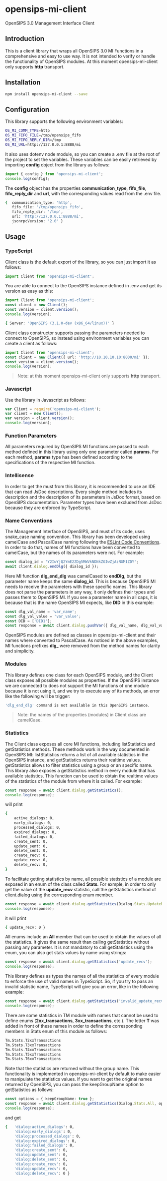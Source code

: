 # opensips-mi-client

OpenSIPS 3.0 Management Interface Client

## Introduction

This is a client library that wraps all OpenSIPS 3.0 MI Functions in a comprehensive and easy to use way.
It is not intended to verify or handle the functionality of OpenSIPS modules. At this moment opensips-mi-client
only supports **http** transport.

## Installation

```sh
npm install opensips-mi-client --save
```

## Configuration

This library supports the following environment variables:

```sh
OS_MI_COMM_TYPE=http
OS_MI_FIFO_FILE=/tmp/opensips_fifo
OS_MI_FIFO_REPLY_DIR=/tmp
OS_MI_URL=http://127.0.0.1:8888/mi
```

It also uses dotenv node module, so you can create a .env file at the root of the project to set the variables.
These variables can be easily retrieved by importing **config** object from the library as follows:

```typescript
import { config } from 'opensips-mi-client';
console.log(config);
```

The **config** object has the properties **communication_type**, **fifo_file**, **fifo_reply_dir** and **url**,
with the corresponding values read from the .env file.

```sh
{  communication_type: 'http',
   fifo_file: '/tmp/opensips_fifo',
   fifo_reply_dir: '/tmp',
   url: 'http://127.0.0.1:8888/mi',
   jsonrpcVersion: '2.0' }
```

## Usage

### TypeScript

Client class is the default export of the library, so you can just import it as follows:

```typescript
import Client from 'opensips-mi-client';
```

You are able to connect to the OpenSIPS instance defined in .env and get its version as easy as this:

```typescript
import Client from 'opensips-mi-client';
const client = new Client();
const version = client.version();
console.log(version);
```

```sh
{ Server: 'OpenSIPS (3.1.0-dev (x86_64/linux))' }
```

Client class constructor supports passing the parameters needed to connect to OpenSIPS, so instead using environment
variables you can create a client as follows:

```typescript
import Client from 'opensips-mi-client';
const client = new Client({ url: 'http://10.10.10.10:8000/mi' });
const version = client.version();
console.log(version);
```

> Note: at this moment opensips-mi-client only supports **http** transport.

### Javascript

Use the library in Javascript as follows:

```javascript
var Client = require('opensips-mi-client');
var client = new Client();
var version = client.version();
console.log(version);
```

### Function Parameters

All parameters required by OpenSIPS MI functions are passed to each method defined in this library using only one parameter called
**params**. For each method, **params** type has been defined according to the specifications of the respective MI function.

### Intellisense

In order to get the must from this library, it is recommended to use an IDE that can read JsDoc descriptions. Every single method includes
its description and the description of its parameters in JsDoc format, based on OpenSIPS documentation. Parameter types have been
excluded from JsDoc because they are enforced by TypeScript.

### Name Conventions

The Management Interface of OpenSIPS, and must of its code, uses snake_case naming convention. This library has been developed
using camelCase and PascalCase naming following the [ESLint Code Conventions](https://eslint.org/docs/developer-guide/code-conventions).
In order to do that, names of MI functions have been converted to camelCase, but the names of its parameters were not. For example:

```typescript
const dialog_id = 'Y2IwYjQ2YmE2ZDg5MWVkNDNkZGIwZjAzNGM1ZDY';
await client.dialog.endDlg({ dialog_id });
```

Here MI function **dlg_end_dlg** was camelCased to **endDlg**, but the parameter name keeps the same **dialog_id**. This is because
OpenSIPS MI needs to receive the parameters with these specific names. This library does not parse the parameters in any way,
it only defines their types and passes them to OpenSIPS MI. If you see a parameter name in all caps, it is because that is the name
OpenSIPS MI expects, like **DID** in this example:

```typescript
const dlg_val_name = 'var_name';
const dlg_val_value = 'var_value';
const DID = ['DID1'];
const response = await client.dialog.pushVar({ dlg_val_name, dlg_val_value, DID });
```

OpenSIPS modules are defined as classes in opensips-mi-client and their names where converted to PascalCase. As noticed in the above
examples, MI functions prefixes **dlg\_** were removed from the method names for clarity and simplicity.

### Modules

This library defines one class for each OpenSIPS module, and the Client class exposes all possible modules as properties. If the
OpenSIPS instance we are connected to does not support the MI functions of one module because it is not using it, and we try to
execute any of its methods, an error like the following will be trigger:

```sh
'dlg_end_dlg' command is not available in this OpenSIPS instance.

```

> Note: the names of the properties (modules) in Client class are camelCase.

### Statistics

The Client class exposes all core MI functions, including listStatistics and getStatistics methods. These methods work in the way
documented in OpenSIPS MI: listStatistics returns a list of all available statistics in the OpenSIPS instance, and getStatistics
returns their realtime values. getStatistics allows to filter statistics using a group or an specific name. This library also exposes
a getStatistics method in every module that has available statistics. This function can be used to obtain the realtime values
of the statistics of the module from where it is called. For example:

```typescript
const response = await client.dialog.getStatistics();
console.log(response);
```

will print

```sh
{
    active_dialogs: 0,
    early_dialogs: 0,
    processed_dialogs: 0,
    expired_dialogs: 0,
    failed_dialogs: 0,
    create_sent: 0,
    update_sent: 0,
    delete_sent: 0,
    create_recv: 0,
    update_recv: 0,
    delete_recv: 0,
}
```

To facilitate getting statistics by name, all possible statistics of a module are exposed in an enum of the class called **Stats**.
For exmple, in order to only get the value of the **update_recv** statistic, call the getStatistics method of client.dialog
using the corresponding enum member.

```typescript
const response = await client.dialog.getStatistics(Dialog.Stats.UpdateRecv);
console.log(response);
```

it will print

```sh
{ update_recv: 0 }
```

All enums include an **All** member that can be used to obtain the values of all the statistics. It gives the same result
than calling getStatistics without passing any parameter. It is not mandatory to call getStatistics using the enum, you can
also get stats values by name using strings:

```typescript
const response = await client.dialog.getStatistics('update_recv');
console.log(response);
```

This library defines as types the names of all the statistics of every module to enforce the use of valid names in TypeScript.
So, if you try to pass an invalid statistic name, TypeScript will give you an error, like in the following example:

```typescript
const response = await client.dialog.getStatistics('invalid_update_recv');
console.log(response);
```

There are some statistics in TM module with names that cannot be used to define enums (**2xx_transactions**, **3xx_transactions**, etc.).
The letter **T** was added in front of these names in order to define the corresponding members in Stats enum of this module as follows:

```sh
Tm.Stats.T2xxTransactions
Tm.Stats.T3xxTransactions
Tm.Stats.T4xxTransactions
Tm.Stats.T5xxTransactions
Tm.Stats.T6xxTransactions
```

Note that the statistics are returned without the group name. This functionality is implemented in opensips-mi-client by default
to make easier to manipulate the statistics values. If you want to get the original names returned by OpenSIPS, you can pass
the keepGroupName option to getStatistics as follows:

```typescript
const options = { keepGroupName: true };
const response = await client.dialog.getStatistics(Dialog.Stats.All, options);
console.log(response);
```

and get

```sh
{   'dialog:active_dialogs': 0,
    'dialog:early_dialogs': 0,
    'dialog:processed_dialogs': 0,
    'dialog:expired_dialogs': 0,
    'dialog:failed_dialogs': 0,
    'dialog:create_sent': 0,
    'dialog:update_sent': 0,
    'dialog:delete_sent': 0,
    'dialog:create_recv': 0,
    'dialog:update_recv': 0,
    'dialog:delete_recv': 0 }
```
